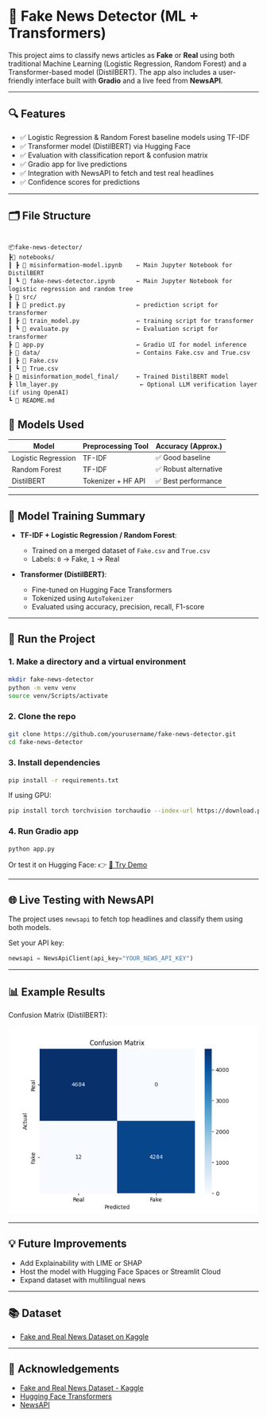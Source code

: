 # 📰 Fake News Detector (ML + Transformers)

This project aims to classify news articles as **Fake** or **Real** using both traditional Machine Learning (Logistic Regression, Random Forest) and a Transformer-based model (DistilBERT). The app also includes a user-friendly interface built with **Gradio** and a live feed from **NewsAPI**.

---

## 🔍 Features

- ✅ Logistic Regression & Random Forest baseline models using TF-IDF
- ✅ Transformer model (DistilBERT) via Hugging Face
- ✅ Evaluation with classification report & confusion matrix
- ✅ Gradio app for live predictions
- ✅ Integration with NewsAPI to fetch and test real headlines
- ✅ Confidence scores for predictions

---

## 🗂️ File Structure

```

📦fake-news-detector/
┣📁 notebooks/                           
┃ ┣ 📄 misinformation-model.ipynb    ← Main Jupyter Notebook for DistilBERT
┃ ┗ 📄 fake-news-detector.ipynb      ← Main Jupyter Notebook for logistic regression and random tree
┣ 📁 src/                           
┃ ┣ 📄 predict.py                    ← prediction script for transformer
┃ ┣ 📄 train_model.py                ← training script for transformer
┃ ┗ 📄 evaluate.py                   ← Evaluation script for transformer
┣ 📄 app.py                          ← Gradio UI for model inference
┣ 📁 data/                           ← Contains Fake.csv and True.csv
┃ ┣ 📄 Fake.csv
┃ ┗ 📄 True.csv
┣ 📁 misinformation_model_final/     ← Trained DistilBERT model
┣ llm_layer.py                       ← Optional LLM verification layer (if using OpenAI)
┗ 📄 README.md

````
## 🧠 Models Used

| Model              | Preprocessing Tool | Accuracy (Approx.)        |
|--------------------|--------------------|---------------------------|
| Logistic Regression| TF-IDF             | ✅ Good baseline          |
| Random Forest      | TF-IDF             | ✅ Robust alternative     |
| DistilBERT         | Tokenizer + HF API | ✅ Best performance       |
---

## 🧠 Model Training Summary

- **TF-IDF + Logistic Regression / Random Forest**:
    - Trained on a merged dataset of `Fake.csv` and `True.csv`
    - Labels: `0` → Fake, `1` → Real

- **Transformer (DistilBERT)**:
    - Fine-tuned on Hugging Face Transformers
    - Tokenized using `AutoTokenizer`
    - Evaluated using accuracy, precision, recall, F1-score

---

## 🚀 Run the Project

### 1. Make a directory and a virtual environment

```bash
mkdir fake-news-detector
python -m venv venv
source venv/Scripts/activate
````

### 2. Clone the repo

```bash
git clone https://github.com/yourusername/fake-news-detector.git
cd fake-news-detector
````

### 3. Install dependencies

```bash
pip install -r requirements.txt
```

If using GPU:

```bash
pip install torch torchvision torchaudio --index-url https://download.pytorch.org/whl/cu121
```

### 4. Run Gradio app

```bash
python app.py
```
Or test it on Hugging Face:
👉 [🧪 Try Demo](https://huggingface.co/spaces/harshbpathak/misinformation-filter)

---

## 🌐 Live Testing with NewsAPI

The project uses `newsapi` to fetch top headlines and classify them using both models.

Set your API key:

```python
newsapi = NewsApiClient(api_key="YOUR_NEWS_API_KEY")
```

---

## 📊 Example Results

Confusion Matrix (DistilBERT):

![Confusion Matrix](./results/confusion_matrix.png)

---

## 💡 Future Improvements

* Add Explainability with LIME or SHAP
* Host the model with Hugging Face Spaces or Streamlit Cloud
* Expand dataset with multilingual news

---
## 📚 Dataset

* [Fake and Real News Dataset on Kaggle](https://www.kaggle.com/datasets/clmentbisaillon/fake-and-real-news-dataset)

---

## 🙌 Acknowledgements

* [Fake and Real News Dataset - Kaggle](https://www.kaggle.com/clmentbisaillon/fake-and-real-news-dataset)
* [Hugging Face Transformers](https://huggingface.co/transformers/)
* [NewsAPI](https://newsapi.org)

```

